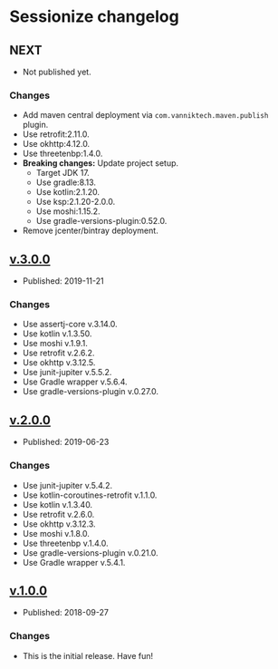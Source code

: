 # Sessionize changelog

## NEXT

* Not published yet.

### Changes

* Add maven central deployment via `com.vanniktech.maven.publish` plugin.
* Use retrofit:2.11.0.
* Use okhttp:4.12.0.
* Use threetenbp:1.4.0.
* **Breaking changes:** Update project setup.
  * Target JDK 17.
  * Use gradle:8.13.
  * Use kotlin:2.1.20.
  * Use ksp:2.1.20-2.0.0.
  * Use moshi:1.15.2.
  * Use gradle-versions-plugin:0.52.0.
* Remove jcenter/bintray deployment.


## [v.3.0.0](https://github.com/johnjohndoe/sessionize/releases/tag/v.3.0.0)

* Published: 2019-11-21

### Changes

* Use assertj-core v.3.14.0.
* Use kotlin v.1.3.50.
* Use moshi v.1.9.1.
* Use retrofit v.2.6.2.
* Use okhttp v.3.12.5.
* Use junit-jupiter v.5.5.2.
* Use Gradle wrapper v.5.6.4.
* Use gradle-versions-plugin v.0.27.0.


## [v.2.0.0](https://github.com/johnjohndoe/sessionize/releases/tag/v.2.0.0)

* Published: 2019-06-23

### Changes

* Use junit-jupiter v.5.4.2.
* Use kotlin-coroutines-retrofit v.1.1.0.
* Use kotlin v.1.3.40.
* Use retrofit v.2.6.0.
* Use okhttp v.3.12.3.
* Use moshi v.1.8.0.
* Use threetenbp v.1.4.0.
* Use gradle-versions-plugin v.0.21.0.
* Use Gradle wrapper v.5.4.1.


## [v.1.0.0](https://github.com/johnjohndoe/sessionize/releases/tag/v.1.0.0)

* Published: 2018-09-27

### Changes

* This is the initial release. Have fun!
